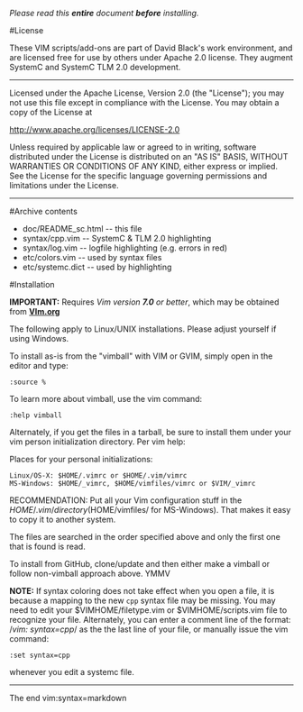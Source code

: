 *Please read this **entire** document **before** installing.*

#License

These VIM scripts/add-ons are part of David Black's work environment, and are
licensed free for use by others under Apache 2.0 license. They augment
SystemC and SystemC TLM 2.0 development.

-------------------------------------------------------------------------------
Licensed under the Apache License, Version 2.0 (the "License"); you may not use
this file except in compliance with the License.  You may obtain a copy of the
License at

  http://www.apache.org/licenses/LICENSE-2.0

Unless required by applicable law or agreed to in writing, software distributed
under the License is distributed on an "AS IS" BASIS, WITHOUT WARRANTIES OR
CONDITIONS OF ANY KIND, either express or implied.  See the License for the
specific language governing permissions and limitations under the License.

-------------------------------------------------------------------------------

#Archive contents

- doc/README_sc.html  -- this    file
- syntax/cpp.vim      -- SystemC & TLM 2.0 highlighting
- syntax/log.vim      -- logfile highlighting (e.g. errors in red)
- etc/colors.vim      -- used    by syntax files
- etc/systemc.dict    -- used    by highlighting

#Installation

**IMPORTANT:** Requires *Vim version **7.0** or better*, which may be obtained from
[**VIm.org**](http:://www.vim.org)

The following apply to Linux/UNIX installations. Please adjust yourself if using
Windows.

To install as-is from the "vimball" with VIM or GVIM, simply open in the editor
and type:

    :source %

To learn more about vimball, use the vim command:

    :help vimball

Alternately, if you get the files in a tarball, be sure to install them under
your vim person initialization directory. Per vim help:

  Places for your personal initializations:

    Linux/OS-X: $HOME/.vimrc or $HOME/.vim/vimrc
    MS-Windows: $HOME/_vimrc, $HOME/vimfiles/vimrc or $VIM/_vimrc

  RECOMMENDATION: Put all your Vim configuration stuff in the
  $HOME/.vim/ directory ($HOME/vimfiles/ for MS-Windows). That makes it
  easy to copy it to another system.

  The files are searched in the order specified above and only the first
  one that is found is read.

To install from GitHub, clone/update and then either make a vimball or follow
non-vimball approach above. YMMV

**NOTE:** If syntax coloring does not take effect when you open a file, it is
because a mapping to the new `cpp` syntax file may be missing. You may need to
edit your $VIMHOME/filetype.vim or $VIMHOME/scripts.vim file to recognize your
file. Alternately, you can enter a comment line of the format:
/*vim: syntax=cpp*/ as the the last line of your file, or manually issue the vim
command:

    :set syntax=cpp

whenever you edit a systemc file.

-------
The end 
vim:syntax=markdown
